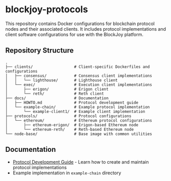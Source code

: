 # blockjoy-protocols

This repository contains Docker configurations for blockchain protocol nodes and their associated clients. It includes protocol implementations and client software configurations for use with the BlockJoy platform.

## Repository Structure

```
.
├── clients/                  # Client-specific Dockerfiles and configurations
│   ├── consensus/            # Consensus client implementations
│   │   └── lighthouse/       # Lighthouse client
│   └── exec/                 # Execution client implementations
│       ├── erigon/           # Erigon client
│       └── reth/             # Reth client
├── docs/                     # Documentation
│   ├── HOWTO.md              # Protocol development guide
│   └── example-chain/        # Example protocol implementation
│       └── example-client1/  # Example client implementation
├── protocols/                # Protocol configurations
│   └── ethereum/             # Ethereum protocol configurations
│       ├── ethereum-erigon/  # Erigon-based Ethereum node
│       └── ethereum-reth/    # Reth-based Ethereum node
└── node-base/                # Base image with common utilities
```

## Documentation

- [Protocol Development Guide](docs/HOWTO.md) - Learn how to create and maintain protocol implementations
- Example implementation in `example-chain` directory

